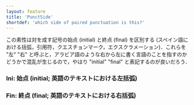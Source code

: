 ```yaml
---
layout: feature
title: 'PunctSide'
shortdef: 'which side of paired punctuation is this?'
---
```


この素性は対を成す記号の始点 (initial) と終点 (final) を区別する (スペイン語における括弧，引用符，クエスチョンマーク，エクスクラメーション)．これらを "左" "右" と呼ぶと，アラビア語のような右から左に書く言語のことを指すのかどうかで混乱が生じるので，やはり "initial" "final" と表記するのが良いだろう．

### Ini: 始点 (initial; 英語のテキストにおける左括弧)

### Fin: 終点 (final; 英語のテキストにおける右括弧)
